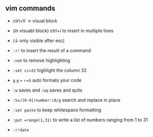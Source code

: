 ## vim commands

* ctrl+V → visual block
* (in visuabl block) ctrl+i to insert in multiple lines
* (↓ only visible after esc)

* `:r!` to insert the result of a command

* `:noh` to remove highlighting

* `:set cc=32` highlight the column 32

* `g` `g` `=` `↑`+`G` auto formats your code

* `:w` saves and `:wq` saves and quits

* `:%s/[0-9]/number:\0/g` search and replace in place

* `:set paste` to keep whitespace formatting

* `:put =range(1,31)` to write a list of numbers ranging from 1 to 31

* `:r!date` 

